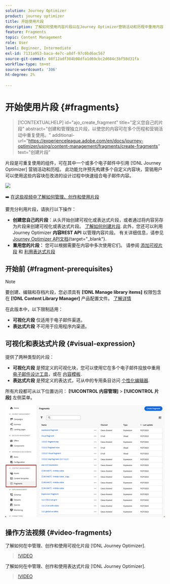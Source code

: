 ```yaml
---
solution: Journey Optimizer
product: journey optimizer
title: 开始使用片段
description: 了解如何使用内容片段以在Journey Optimizer营销活动和历程中重用内容
feature: Fragments
topic: Content Management
role: User
level: Beginner, Intermediate
exl-id: 7131a953-baca-4e7c-a8df-97c0bd6ac567
source-git-commit: 08f12adf384b98dfa1d69cbc2d684c3bf58d31fa
workflow-type: tm+mt
source-wordcount: '306'
ht-degree: 2%

---
```


# 开始使用片段 {#fragments}

>[!CONTEXTUALHELP]
>id="ajo_create_fragment"
>title="定义您自己的片段"
>abstract="创建和管理独立片段，以使您的内容可在多个历程和营销活动中重复使用。"
>additional-url="https://experienceleague.adobe.com/en/docs/journey-optimizer/using/content-management/fragments/create-fragments" text="创建片段"

片段是可重复使用的组件，可在其中一个或多个电子邮件中引用 [!DNL Journey Optimizer] 营销活动和历程。 此功能允许预先构建多个自定义内容块，营销用户可以使用这些内容块在改进的设计过程中快速组合电子邮件内容。

![](../rn/assets/do-not-localize/fragments.gif)

➡️ [在这些视频中了解如何管理、创作和使用片段](#video-fragments)

要充分利用片段，请执行以下操作：

* **创建您自己的片段**：从头开始创建可视化或表达式片段，或者通过将内容另存为片段来创建可视化或表达式片段。 [了解如何创建片段](#create-fragments). 此外，您还可以利用Journey Optimizer **内容REST API** 以管理内容片段。 有关详细信息，请参见 [Journey Optimizer API文档](https://developer.adobe.com/journey-optimizer-apis/references/content/){target="_blank"}.
* **重用您的片段：** 您可以根据需要在内容中多次使用它们。 请参阅 [添加可视片段](../email/use-visual-fragments.md) 和 [利用表达式片段](../personalization/use-expression-fragments.md)

## 开始前 {#fragment-prerequisites}

>[!NOTE]
>
>要创建、编辑和存档片段，您必须具有 **[!DNL Manage library items]** 权限包含在 **[!DNL Content Library Manager]** 产品配置文件。 [了解详情](../administration/ootb-product-profiles.md#content-library-manager)

在此版本中，以下限制适用：

* **可视化片段** 仅适用于电子邮件渠道。
* **表达式片段** 不可用于应用程序内渠道。

## 可视化和表达式片段 {#visual-expression}

提供了两种类型的片段：

* **可视化片段** 是预定义的可视化块，您可以使用它在多个电子邮件投放中重用 [电子邮件设计工具](../email/get-started-email-design.md)，或在 [内容模板](../email/use-email-templates.md).
* **表达式片段** 是预定义的表达式，可从中的专用条目访问 [个性化编辑器](../personalization/personalization-build-expressions.md).


所有片段都可从以下位置访问： **[!UICONTROL 内容管理]** > **[!UICONTROL 片段]**  左侧菜单。

![](assets/fragment-list.png)

## 操作方法视频 {#video-fragments}

了解如何在中管理、创作和使用可视化片段 [!DNL Journey Optimizer].

>[!VIDEO](https://video.tv.adobe.com/v/3419932/?quality=12)

了解如何在中管理、创作和使用表达式片段 [!DNL Journey Optimizer].

>[!VIDEO](https://video.tv.adobe.com/v/3424587/?quality=12)
